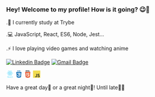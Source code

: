 ### Hey! Welcome to my profile! How is it going? 😉👋

.🚀 I currently study at Trybe

.💻 JavaScript, React, ES6, Node, Jest...

.⚡ I love playing video games and watching anime

[![Linkedin Badge](https://img.shields.io/badge/-Felipe%20Neves-6633cc?style=flat-square&logo=Linkedin&logoColor=white&link=https://www.linkedin.com/in/diego-schell-fernandes/)](https://www.linkedin.com/in/felipe-neves-/) 
[![Gmail Badge](https://img.shields.io/badge/-felipe012neves@gmail.com-6633cc?style=flat-square&logo=Gmail&logoColor=white&link=mailto:diego.schell.f@gmail.com)](felipe012neves@gmail.com)

<p align="left">
  <img src="https://raw.githubusercontent.com/devicons/devicon/master/icons/react/react-original-wordmark.svg" alt="react" width="20" height="20"/>
  <img src="https://raw.githubusercontent.com/devicons/devicon/master/icons/css3/css3-plain-wordmark.svg" alt="css3"  width="20" height="20"/>
  <img src="https://raw.githubusercontent.com/devicons/devicon/master/icons/html5/html5-original-wordmark.svg" alt="html5"  width="20" height="20"/>
  <img src="https://raw.githubusercontent.com/devicons/devicon/master/icons/javascript/javascript-original.svg" alt="javascript" width="20" height="20"/>
</p>

Have a great day🌝 or a great night🌚! Until late🖖🤞
